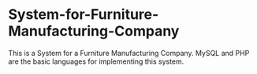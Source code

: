 # System-for-Furniture-Manufacturing-Company
This is a System for a Furniture Manufacturing Company. MySQL and PHP are the basic languages for implementing this system.

